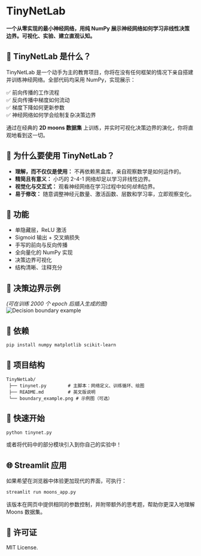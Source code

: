 # TinyNetLab

**一个从零实现的最小神经网络，用纯 NumPy 展示神经网络如何学习非线性决策边界。可视化、实验、建立直观认知。**

## 🌟 TinyNetLab 是什么？

TinyNetLab 是一个动手为主的教育项目，你将在没有任何框架的情况下亲自搭建并训练神经网络。全部代码均采用 NumPy，实现展示：

✅ 前向传播的工作流程  
✅ 反向传播中梯度如何流动  
✅ 梯度下降如何更新参数  
✅ 神经网络如何学会绘制复杂决策边界

通过在经典的 **2D moons 数据集** 上训练，并实时可视化决策边界的演化，你将直观地看到这一切。

## 🧠 为什么要使用 TinyNetLab？

- **理解，而不仅仅是使用：** 不再依赖黑盒库，亲自观察数学是如何运作的。
- **精简且有意义：** 小巧的 2-4-1 网络却足以学习非线性边界。
- **视觉化与交互式：** 观看神经网络在学习过程中如何*绘制*边界。
- **易于修改：** 随意调整神经元数量、激活函数、层数和学习率，立即观察变化。

## 🚀 功能

- 单隐藏层，ReLU 激活
- Sigmoid 输出 + 交叉熵损失
- 手写的前向与反向传播
- 全向量化的 NumPy 实现
- 决策边界可视化
- 结构清晰、注释充分

## 🎨 决策边界示例

_(可在训练 2000 个 epoch 后插入生成的图)_  
![Decision boundary example](../boundary_example.png)

## 🔧 依赖

```bash
pip install numpy matplotlib scikit-learn
```

## 📂 项目结构

```
TinyNetLab/
 ├── tinynet.py        # 主脚本：网络定义、训练循环、绘图
 ├── README.md         # 英文版说明
 └── boundary_example.png # 示例图（可选）
```

## 🌱 快速开始

```bash
python tinynet.py
```

或者将代码中的部分模块引入到你自己的实验中！

## 🌐 Streamlit 应用

如果希望在浏览器中体验更加现代的界面，可执行：

```bash
streamlit run moons_app.py
```

该版本在网页中提供相同的参数控制，并附带额外的思考题，帮助你更深入地理解 Moons 数据集。

## 📌 许可证

MIT License.
